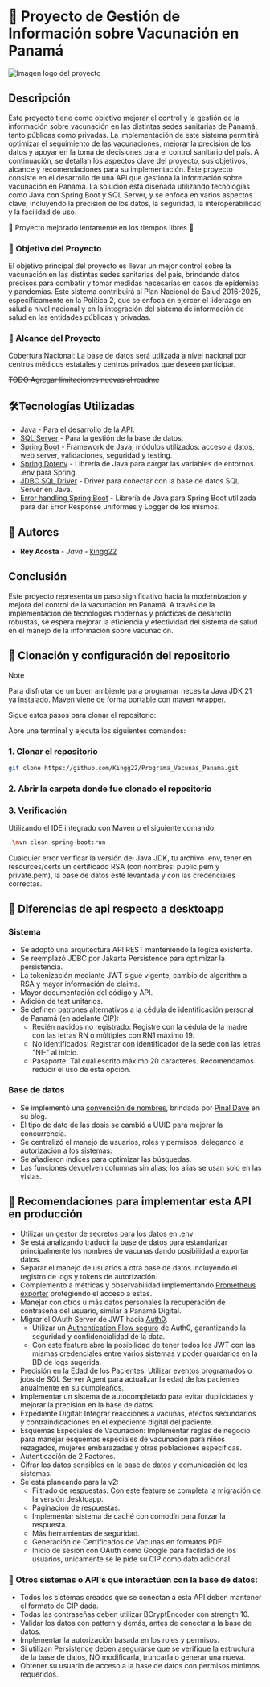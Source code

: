 # :syringe: Proyecto de Gestión de Información sobre Vacunación en Panamá

![Imagen logo del proyecto](https://github.com/Kingg22/Proyecto_App-MINSA-2.0/blob/558997ac0ca507279a87c716cf0c4a89aaf71eb0/src/images/operacionVacunas_logo_pequeno.png)

## Descripción

Este proyecto tiene como objetivo mejorar el control y la gestión de la información sobre vacunación en las distintas
sedes sanitarias de Panamá, tanto públicas como privadas. La implementación de este sistema permitirá optimizar el
seguimiento de las vacunaciones, mejorar la precisión de los datos y apoyar en la toma de decisiones para el control
sanitario del país. A continuación, se detallan los aspectos clave del proyecto, sus objetivos, alcance y
recomendaciones para su implementación.
Este proyecto consiste en el desarrollo de una API que gestiona la información sobre vacunación en Panamá. La
solución está diseñada utilizando tecnologías como Java con Spring Boot y SQL Server, y se enfoca en varios aspectos clave,
incluyendo la precisión de los datos, la seguridad, la interoperabilidad y la facilidad de uso. 

:construction: Proyecto mejorado lentamente en los tiempos libres :construction:

### :pushpin: Objetivo del Proyecto

El objetivo principal del proyecto es llevar un mejor control sobre la vacunación en las distintas sedes sanitarias del
país, brindando datos precisos para combatir y tomar medidas necesarias en casos de epidemias y pandemias. Este sistema
contribuirá al Plan Nacional de Salud 2016-2025, específicamente en la Política 2, que se enfoca en ejercer el liderazgo
en salud a nivel nacional y en la integración del sistema de información de salud en las entidades públicas y privadas.

### :dart: Alcance del Proyecto

Cobertura Nacional:
La base de datos será utilizada a nivel nacional por centros médicos estatales y centros privados que deseen participar.

~~TODO Agregar limitaciones nuevas al readme~~

## :hammer_and_wrench:Tecnologías Utilizadas
- [Java](https://www.java.com/es/) - Para el desarrollo de la API.
- [SQL Server](https://www.microsoft.com/es-mx/sql-server) - Para la gestión de la base de datos.
- [Spring Boot](https://spring.io/) - Framework de Java, módulos utilizados: acceso a datos, web server, validaciones, seguridad y testing.
- [Spring Dotenv](https://github.com/paulschwarz/spring-dotenv) - Librería de Java para cargar las variables de entornos .env para Spring.
- [JDBC SQL Driver](https://learn.microsoft.com/en-us/sql/connect/jdbc/download-microsoft-jdbc-driver-for-sql-server?view=sql-server-ver16) - Driver para conectar con la base de datos SQL Server en Java.
- [Error handling Spring Boot](https://github.com/wimdeblauwe/error-handling-spring-boot-starter/) - Librería de Java para Spring Boot utilizada para dar Error Response uniformes y Logger de los mismos. 

## :pencil: Autores

- **Rey Acosta** - _Java_ - [kingg22](https://github.com/Kingg22)

## Conclusión

Este proyecto representa un paso significativo hacia la modernización y mejora del control de la vacunación en Panamá. A
través de la implementación de tecnologías modernas y prácticas de desarrollo robustas, se espera mejorar la eficiencia
y efectividad del sistema de salud en el manejo de la información sobre vacunación.

## :wrench: Clonación y configuración del repositorio
> [!NOTE]
> Para disfrutar de un buen ambiente para programar necesita Java JDK 21 ya instalado.
> Maven viene de forma portable con maven wrapper.

Sigue estos pasos para clonar el repositorio: 

Abre una terminal y ejecuta los siguientes comandos:
### 1. Clonar el repositorio
```bash
git clone https://github.com/Kingg22/Programa_Vacunas_Panama.git
```
### 2. Abrir la carpeta donde fue clonado el repositorio

### 3. Verificación
Utilizando el IDE integrado con Maven o el siguiente comando:
```bash
.\mvn clean spring-boot:run
```
Cualquier error verificar la versión del Java JDK, tu archivo .env, tener en resources/certs un certificado RSA 
(con nombres: public.pem y private.pem), la base de datos esté levantada y con las credenciales correctas.

## :loudspeaker: Diferencias de api respecto a desktoapp
### Sistema
- Se adoptó una arquitectura API REST manteniendo la lógica existente.
- Se reemplazó JDBC por Jakarta Persistence para optimizar la persistencia.
- La tokenización mediante JWT sigue vigente, cambio de algorithm a RSA y mayor información de claims.
- Mayor documentación del código y API.
- Adición de test unitarios.
- Se definen patrones alternativos a la cédula de identificación personal de Panamá (en adelante CIP):
  - Recién nacidos no registrado: Registre con la cédula de la madre con las letras RN o múltiples con RN1 máximo 19.
  - No identificados: Registrar con identificador de la sede con las letras "NI-" al inicio.
  - Pasaporte: Tal cual escrito máximo 20 caracteres. Recomendamos reducir el uso de esta opción.
### Base de datos
- Se implementó una [convención de nombres](https://blog.sqlauthority.com/i/dl/SQLServerGuideLines.pdf), brindada por [Pinal Dave](https://blog.sqlauthority.com/) en su blog.
- El tipo de dato de las dosis se cambió a UUID para mejorar la concurrencia.
- Se centralizó el manejo de usuarios, roles y permisos, delegando la autorización a los sistemas.
- Se añadieron índices para optimizar las búsquedas.
- Las funciones devuelven columnas sin alias; los alias se usan solo en las vistas.

## :high_brightness: Recomendaciones para implementar esta API en producción
- Utilizar un gestor de secretos para los datos en .env
- Se está analizando traducir la base de datos para estandarizar principalmente los nombres de vacunas dando posibilidad a exportar datos.
- Separar el manejo de usuarios a otra base de datos incluyendo el registro de logs y tokens de autorización.
- Complemento a métricas y observabilidad implementando [Prometheus exporter](https://docs.spring.io/spring-boot/api/rest/actuator/prometheus.html) protegiendo el acceso a estas.
- Manejar con otros u más datos personales la recuperación de contraseña del usuario, similar a Panamá Digital.
- Migrar el OAuth Server de JWT hacia [Auth0](https://auth0.com/docs/quickstart/backend/java-spring-security5/interactive).
  - Utilizar un [Authentication Flow seguro](https://auth0.com/docs/get-started/authentication-and-authorization-flow#authorization-code-flow-with-enhanced-privacy-protection) de Auth0, garantizando la seguridad y confidencialidad de la data.
  - Con este feature abre la posibilidad de tener todos los JWT con las mismas credenciales entre varios sistemas y poder guardarlos en la BD de logs sugerida.
- Precisión en la Edad de los Pacientes: Utilizar eventos programados o jobs de SQL Server Agent para actualizar la edad de los pacientes anualmente en su cumpleaños.
- Implementar un sistema de autocompletado para evitar duplicidades y mejorar la precisión en la base de datos.
- Expediente Digital: Integrar reacciones a vacunas, efectos secundarios y contraindicaciones en el expediente digital del paciente.
- Esquemas Especiales de Vacunación: Implementar reglas de negocio para manejar esquemas especiales de vacunación para niños rezagados, mujeres embarazadas y otras poblaciones específicas.
- Autenticación de 2 Factores.
- Cifrar los datos sensibles en la base de datos y comunicación de los sistemas.
- Se está planeando para la v2:
  - Filtrado de respuestas. Con este feature se completa la migración de la versión desktoapp.
  - Paginación de respuestas.
  - Implementar sistema de caché con comodín para forzar la respuesta. 
  - Más herramientas de seguridad.
  - Generación de Certificados de Vacunas en formatos PDF.
  - Inicio de sesión con OAuth como Google para facilidad de los usuarios, únicamente se le pide su CIP como dato adicional.
### :busts_in_silhouette: Otros sistemas o API's que interactúen con la base de datos:
- Todos los sistemas creados que se conectan a esta API deben mantener el formato de CIP dada.
- Todas las contraseñas deben utilizar BCryptEncoder con strength 10.
- Validar los datos con pattern y demás, antes de conectar a la base de datos.
- Implementar la autorización basada en los roles y permisos.
- Si utilizan Persistence deben asegurarse que se verifique la estructura de la base de datos, NO modificarla, truncarla o generar una nueva.
- Obtener su usuario de acceso a la base de datos con permisos mínimos requeridos.
